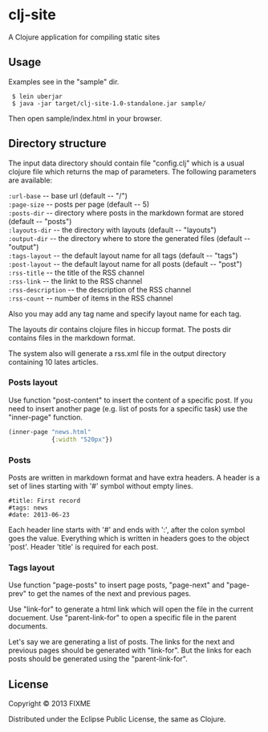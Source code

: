 # clj-site

A Clojure application for compiling static sites

## Usage

Examples see in the "sample" dir.

	 $ lein uberjar
	 $ java -jar target/clj-site-1.0-standalone.jar sample/
		 
Then open sample/index.html in your browser.

## Directory structure

The input data directory should contain file "config.clj" which is a usual clojure file which returns the map of parameters. The following parameters are available:

`:url-base` -- base url (default -- "/")  
`:page-size` -- posts per page (default -- 5)  
`:posts-dir` -- directory where posts in the markdown format are stored (default -- "posts")  
`:layouts-dir` -- the directory with layouts (default -- "layouts")  
`:output-dir` --  the directory where to store the generated files (default -- "output")  
`:tags-layout` -- the default layout name for all tags (default -- "tags")  
`:post-layout` -- the default layout name for all posts (default -- "post")  
`:rss-title` -- the title of the RSS channel  
`:rss-link` -- the linkt to the RSS channel  
`:rss-description` -- the description of the RSS channel  
`:rss-count` -- number of items in the RSS channel  

Also you may add any tag name and specify layout name for each tag.

The layouts dir contains clojure files in hiccup format. The posts dir contains files in the markdown format.

The system also will generate a rss.xml file in the output directory containing 10 lates articles.

### Posts layout

Use function "post-content" to insert the content of a specific post.
If you need to insert another page (e.g. list of posts for a specific task) use the "inner-page" function.
```clojure
(inner-page "news.html"
            {:width "520px"})
```

### Posts

Posts are written in markdown format and have extra headers. A header is a set of lines starting with '#' symbol without empty lines.

    #title: First record
    #tags: news
    #date: 2013-06-23

Each header line starts with '#' and ends with ':', after the colon symbol goes the value. Everything which is written in headers goes to the object 'post'. Header 'title' is required for each post.

### Tags layout

Use function "page-posts" to insert page posts, "page-next" and "page-prev" to get the names of the next and previous pages.

Use "link-for" to generate a html link which will open the file in the current docuement.
Use "parent-link-for" to open a specific file in the parent documents.

Let's say we are generating a list of posts. The links for the next and previous pages should be generated with "link-for". But the links for each posts should be generated using the "parent-link-for".

## License

Copyright © 2013 FIXME

Distributed under the Eclipse Public License, the same as Clojure.
